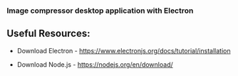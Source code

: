 ### Image compressor desktop application with Electron

## Useful Resources:

- Download Electron - https://www.electronjs.org/docs/tutorial/installation

- Download Node.js - https://nodejs.org/en/download/
